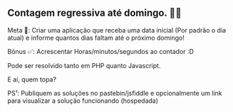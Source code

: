 ## Contagem regressiva até domingo. 🏁🏁

Meta 🚩: Criar uma aplicação que receba uma data inicial (Por padrão o dia atual) e informe quantos dias faltam até o próximo domingo!

Bônus ✅: Acrescentar Horas/minutos/segundos ao contador :D

Pode ser resolvido tanto em PHP quanto Javascript.

E aí, quem topa?

PS¹: Publiquem as soluções no pastebin/jsfiddle e opcionalmente um link para visualizar a solução funcionando (hospedada)
